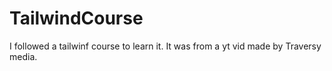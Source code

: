 # TailwindCourse

I followed a tailwinf course to learn it. It was from a yt vid made by Traversy media.
